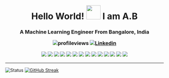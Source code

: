 <!--**iAmKankan/iAMKankan** is a ✨ _special_ ✨ repository because its `README.md` (this file) appears on your GitHub profile.

Here are some ideas to get you started:

- 🔭 I’m currently working on ...
- 🌱 I’m currently learning ...
- 👯 I’m looking to collaborate on ...
- 🤔 I’m looking for help with ...
- 💬 Ask me about ...
- 📫 How to reach me: ...
- 😄 Pronouns: ...
- ⚡ Fun fact: ...
-->
<h1 align="center">Hello World! <img width="45" src="https://user-images.githubusercontent.com/12748752/134773224-c0fedb48-0cb6-40c9-8996-b4639fc3994b.gif"
> I am A.B </h1>
<h3 align="center">A Machine Learning Engineer From Bangalore, India
<p align="center">
 
 ![profileviews](https://komarev.com/ghpvc/?username=iAMKankan&color=brightgreen&style=plastic&label=PROFILE+VIEWS) [![Linkedin](https://img.shields.io/badge/LinkedIn-0077B5?style=for-the-badge&logo=linkedin&logoColor=white&color=blue&style=plastic)](https://www.linkedin.com/in/arijit-bhadra-576316b1)
 <p align="center">
  
![](https://img.shields.io/badge/Python-3776AB?style=for-the-badge&logo=python&logoColor=white)
![](https://img.shields.io/badge/Scala-DC322F?style=for-the-badge&logo=scala&logoColor=white)
![]( https://img.shields.io/badge/Java-ED8B00?style=for-the-badge&logo=java&logoColor=white)
 	![](https://img.shields.io/badge/TensorFlow-FF6F00?style=for-the-badge&logo=TensorFlow&logoColor=white)
 ![](https://img.shields.io/badge/scikit_learn-F7931E?style=for-the-badge&logo=scikit-learn&logoColor=white)
![]( https://img.shields.io/badge/Keras-D00000?style=for-the-badge&logo=Keras&logoColor=white)
 	![](https://img.shields.io/badge/Numpy-777BB4?style=for-the-badge&logo=numpy&logoColor=white)
 	![](https://img.shields.io/badge/Pandas-2C2D72?style=for-the-badge&logo=pandas&logoColor=white)
 ![](https://img.shields.io/badge/PyTorch-EE4C2C?style=for-the-badge&logo=PyTorch&logoColor=white)
 	![](https://img.shields.io/badge/Jupyter-F37626.svg?&style=for-the-badge&logo=Jupyter&logoColor=white)
 ![](https://img.shields.io/badge/conda-342B029.svg?&style=for-the-badge&logo=anaconda&logoColor=white)
  ![](https://img.shields.io/badge/PyCharm-000000.svg?&style=for-the-badge&logo=PyCharm&logoColor=white)
 ![](https://img.shields.io/badge/Windows-0078D6?style=for-the-badge&logo=windows&logoColor=white)
 ![](https://img.shields.io/badge/Ubuntu-E95420?style=for-the-badge&logo=ubuntu&logoColor=white)

</h3>
  

-----
![Status](https://github-readme-stats.vercel.app/api?username=iAmKankan&show_icons=true&theme=flag-india&hide=stars,commits,prs,issues,contribs) 
[![GitHub Streak](https://github-readme-streak-stats.herokuapp.com/?user=iAmKankan)](https://git.io/streak-stats)

<!--  
[![repo card12](https://github-readme-stats.vercel.app/api/pin/?username=iAmKankan&show_icons=true&theme=flag-india&repo=MachineLearning_With_Python)](https://github.com/iAmKankan/MachineLearning_With_Python)
-->
